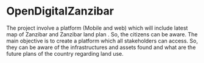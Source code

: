 # OpenDigitalZanzibar
The project involve a platform (Mobile and web) which will include latest map of Zanzibar and Zanzibar land plan . So, the citizens can be aware. The main objective is to create a platform which all stakeholders can access. So, they can be aware of the infrastructures and assets found and what are the future plans of the country regarding land use.
